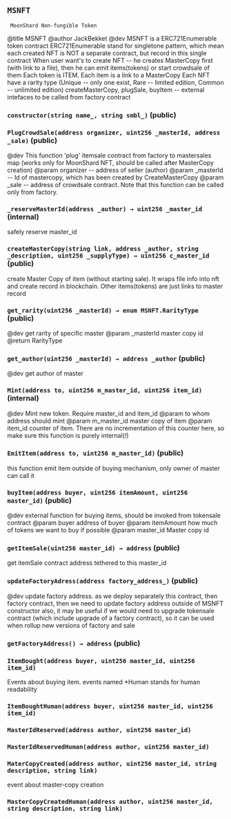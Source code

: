 ## `MSNFT`

     MoonShard Non-fungible Token
 @title MSNFT
 @author JackBekket
 @dev MSNFT is a ERC721Enumerable token contract
 ERC721Enumerable stand for singletone pattern, which mean each created NFT is NOT a separate contract, but record in this single contract
When user want's to create NFT -- he creates MasterCopy first (with link to a file), then he can emit items(tokens) or start crowdsale of them
Each token is ITEM. Each item is a link to a MasterCopy
Each NFT have a rarity type (Unique -- only one exist, Rare -- limited edition, Common -- unlimited edition)
createMasterCopy, plugSale, buyItem -- external intefaces to be called from factory contract




### `constructor(string name_, string smbl_)` (public)





### `PlugCrowdSale(address organizer, uint256 _masterId, address _sale)` (public)

 @dev This function 'plug' itemsale contract from factory to mastersales map (works only for MoonShard NFT, should be called after MasterCopy creation)
 @param organizer -- address of seller (author)
 @param _masterId -- Id of mastercopy, which has been created by CreateMasterCopy
 @param _sale -- address of crowdsale contract. Note that this function can be called only from factory.



### `_reserveMasterId(address _author) → uint256 _master_id` (internal)



safely reserve master_id


### `createMasterCopy(string link, address _author, string _description, uint256 _supplyType) → uint256 c_master_id` (public)



create Master Copy of item (without starting sale). It wraps file info into nft and create record in blockchain. Other items(tokens) are just links to master record


### `get_rarity(uint256 _masterId) → enum MSNFT.RarityType` (public)

 @dev get rarity of specific master
 @param _masterId master copy id
 @return RarityType



### `get_author(uint256 _masterId) → address _author` (public)

 @dev get author of master



### `Mint(address to, uint256 m_master_id, uint256 item_id)` (internal)

 @dev Mint new token. Require master_id and item_id
 @param to whom address should mint
 @param m_master_id master copy of item
 @param item_id counter of item. There are no incrementation of this counter here, so make sure this function is purely internal(!)



### `EmitItem(address to, uint256 m_master_id)` (public)



this function emit item outside of buying mechanism, only owner of master can call it


### `buyItem(address buyer, uint256 itemAmount, uint256 master_id)` (public)

 @dev external function for buying items, should be invoked from tokensale contract
 @param buyer address of buyer
 @param itemAmount how much of tokens we want to buy if possible
 @param master_id Master copy id



### `getItemSale(uint256 master_id) → address` (public)



get itemSale contract address tethered to this master_id

### `updateFactoryAdress(address factory_address_)` (public)

 @dev update factory address. as we deploy separately this contract, then factory contract, then we need to update factory address outside of MSNFT constructor
 also, it may be useful if we would need to upgrade tokensale contract (which include upgrade of a factory contract), so it can be used when rollup new versions of factory and sale



### `getFactoryAddress() → address` (public)






### `ItemBought(address buyer, uint256 master_id, uint256 item_id)`



Events about buying item. events named *Human stands for human readability


### `ItemBoughtHuman(address buyer, uint256 master_id, uint256 item_id)`





### `MasterIdReserved(address author, uint256 master_id)`





### `MasterIdReservedHuman(address author, uint256 master_id)`





### `MaterCopyCreated(address author, uint256 master_id, string description, string link)`



event about master-copy creation


### `MasterCopyCreatedHuman(address author, uint256 master_id, string description, string link)`






